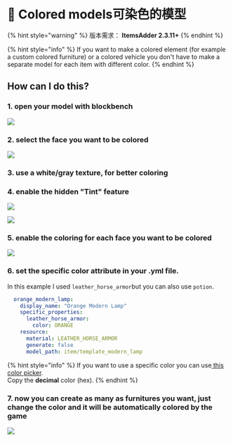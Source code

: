 # 🎨 Colored models可染色的模型

{% hint style="warning" %}
版本需求：
**ItemsAdder 2.3.11+**
{% endhint %}

{% hint style="info" %}
If you want to make a colored element (for example a custom colored furniture) or a colored vehicle you don't have to make a separate model for each item with different color.
{% endhint %}

## How can I do this?

### 1. open your model with blockbench

![](<../../../.gitbook/assets/immagine (79).png>)

### 2. select the face you want to be colored

![](<../../../.gitbook/assets/immagine (80).png>)

### 3. use a white/gray texture, for better coloring

### 4. enable the hidden "Tint" feature

![](<../../../.gitbook/assets/immagine (81).png>)

![](<../../../.gitbook/assets/immagine (83).png>)

### 5. enable the coloring for each face you want to be colored

![](<../../../.gitbook/assets/immagine (85).png>)

### 6. set the specific color attribute in your .yml file.

In this example I used `leather_horse_armor`but you can also use `potion`.

```yaml
  orange_modern_lamp:
    display_name: "Orange Modern Lamp"
    specific_properties:
      leather_horse_armor:
        color: ORANGE
    resource:
      material: LEATHER_HORSE_ARMOR
      generate: false
      model_path: item/template_modern_lamp
```

{% hint style="info" %}
If you want to use a specific color you can use[ this color picker](https://www.mathsisfun.com/hexadecimal-decimal-colors.html).\
Copy the **decimal** color (hex).
{% endhint %}

### 7. now you can create as many as furnitures you want, just change the color and it will be automatically colored by the game

![](<../../../.gitbook/assets/immagine (86).png>)



